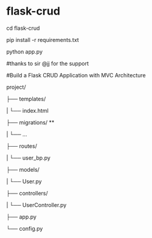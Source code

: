 # flask-crud 




cd flask-crud 

pip install -r requirements.txt

python app.py


#thanks to sir @jj for the support



#Build a Flask CRUD Application with MVC Architecture

project/ 

├── templates/

|   └── index.html

├── migrations/ **

|   └── ...

├── routes/

|   └── user_bp.py

├── models/

|   └── User.py

├── controllers/

|   └── UserController.py

├── app.py

└── config.py

